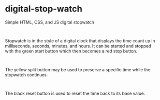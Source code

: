 # digital-stop-watch

Simple HTML, CSS, and JS digital stopwatch

<br>

Stopwatch is in the style of a digital clock that displays the time count up in milliseconds, seconds, minutes, and hours. It can be started and stopped with the green start button which then becomes a red stop button.

<br>

The yellow split button may be used to preserve a specific time while the stopwatch continues.

<br>

The black reset button is used to reset the time back to its base value.
